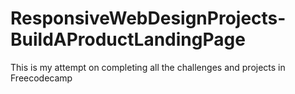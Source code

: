# ResponsiveWebDesignProjects-BuildAProductLandingPage
This is my attempt on completing all the challenges and projects in Freecodecamp
